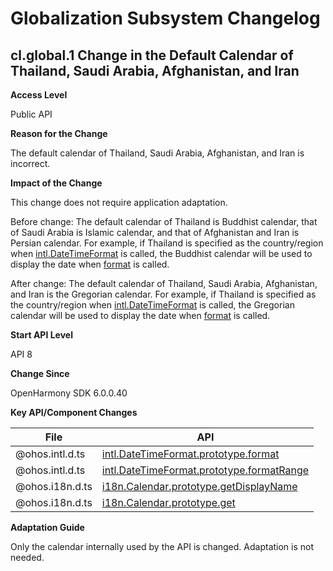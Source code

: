 # Globalization Subsystem Changelog

## cl.global.1 Change in the Default Calendar of Thailand, Saudi Arabia, Afghanistan, and Iran

**Access Level**

Public API

**Reason for the Change**

The default calendar of Thailand, Saudi Arabia, Afghanistan, and Iran is incorrect.

**Impact of the Change**

This change does not require application adaptation.

Before change: The default calendar of Thailand is Buddhist calendar, that of Saudi Arabia is Islamic calendar, and that of Afghanistan and Iran is Persian calendar. For example, if Thailand is specified as the country/region when [intl.DateTimeFormat](../../../application-dev/reference/apis-localization-kit/js-apis-intl.md#datetimeformat) is called, the Buddhist calendar will be used to display the date when [format](../../../application-dev/reference/apis-localization-kit/js-apis-intl.md#formatdeprecated) is called.
  
After change: The default calendar of Thailand, Saudi Arabia, Afghanistan, and Iran is the Gregorian calendar. For example, if Thailand is specified as the country/region when [intl.DateTimeFormat](../../../application-dev/reference/apis-localization-kit/js-apis-intl.md#datetimeformat) is called, the Gregorian calendar will be used to display the date when [format](../../../application-dev/reference/apis-localization-kit/js-apis-intl.md#formatdeprecated) is called.
  
**Start API Level**

API 8

**Change Since**

OpenHarmony SDK 6.0.0.40

**Key API/Component Changes**

| File| API|
| ---- | --- |
| @ohos.intl.d.ts | [intl.DateTimeFormat.prototype.format](../../../application-dev/reference/apis-localization-kit/js-apis-intl.md#formatdeprecated) |
| @ohos.intl.d.ts | [intl.DateTimeFormat.prototype.formatRange](../../../application-dev/reference/apis-localization-kit/js-apis-intl.md#formatrangedeprecated) |
| @ohos.i18n.d.ts | [i18n.Calendar.prototype.getDisplayName](../../../application-dev/reference/apis-localization-kit/js-apis-i18n.md#getdisplayname8) |
| @ohos.i18n.d.ts | [i18n.Calendar.prototype.get](../../../application-dev/reference/apis-localization-kit/js-apis-i18n.md#get8) |

**Adaptation Guide**

Only the calendar internally used by the API is changed. Adaptation is not needed.
